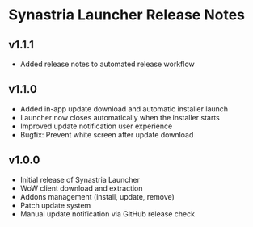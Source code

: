 # Synastria Launcher Release Notes
## v1.1.1
- Added release notes to automated release workflow

## v1.1.0
- Added in-app update download and automatic installer launch
- Launcher now closes automatically when the installer starts
- Improved update notification user experience
- Bugfix: Prevent white screen after update download

## v1.0.0
- Initial release of Synastria Launcher
- WoW client download and extraction
- Addons management (install, update, remove)
- Patch update system
- Manual update notification via GitHub release check
